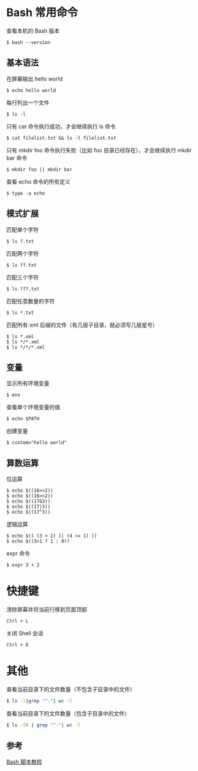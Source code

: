 # Bash 常用命令

查看本机的 Bash 版本
```shell
$ bash --version
```

## 基本语法
在屏幕输出 hello world
```shell
$ echo hello world
```

每行列出一个文件
```shell
$ ls -l
```

只有 cat 命令执行成功，才会继续执行 ls 命令
```shell
$ cat filelist.txt && ls -l filelist.txt
```

只有 mkdir foo 命令执行失败（比如 foo 目录已经存在），才会继续执行 mkdir bar 命令
```shell
$ mkdir foo || mkdir bar
```

查看 echo 命令的所有定义
```shell
$ type -a echo
```

## 模式扩展
匹配单个字符
```shell
$ ls ?.txt
```

匹配两个字符
```shell
$ ls ??.txt
```

匹配三个字符
```shell
$ ls ???.txt
```

匹配任意数量的字符
```shell
$ ls *.txt
```

匹配所有 xml 后缀的文件（有几层子目录，就必须写几层星号）
```shell
$ ls *.xml
$ ls */*.xml
$ ls */*/*.xml
```

## 变量
显示所有环境变量
```shell
$ env
```

查看单个环境变量的值
```shell
$ echo $PATH
```

创建变量
```shell
$ custom="hello world"
```

## 算数运算
位运算
```shell
$ echo $((16>>2))
$ echo $((16>>2))
$ echo $((17&3))
$ echo $((17|3))
$ echo $((17^3))
```

逻辑运算
```shell
$ echo $(( (3 > 2) || (4 <= 1) ))
$ echo $((3<1 ? 1 : 0))
```

expr 命令
```shell
$ expr 3 + 2
```

# 快捷键
清除屏幕并将当前行移到页面顶部
```
Ctrl + L
```

关闭 Shell 会话
```
Ctrl + D
```

# 其他
查看当前目录下的文件数量（不包含子目录中的文件）
```bash
$ ls -l|grep "^-"| wc -l
```

查看当前目录下的文件数量（包含子目录中的文件）
```bash
$ ls -lR | grep "^-"| wc -l
```

## 参考
[Bash 脚本教程](https://wangdoc.com/bash/index.html)  
